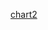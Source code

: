 [chart2](https://echarts.apache.org/examples/en/editor.html?c=dynamic-data2&code=CbAEF5QbQKBhvARAGwIYBcCmBndB9dADwIEsBbTRALkQCYAGWgFgFp6B2FgRgA4AVelyocqAZgBsALUQAaRACdMARwCuOfOnKUaDZm068BQkU3YA6UQE5a0uWiy4CxVAHNMeMtmpcuV2gF8ZBBQMdSdSCmo6RlYObn5BMQBWMRtZBWU1R01InRj9eKNkqiZLM1pRelsQhw1nNw8vKi52CvpA4PswogjtaL04w0ZhWiokqXTFVW6tKN1YgwTR-lFm8QtaJOqu7Pr3T2oGUU2OpB263rn8waXmphHqqayNWbyBxYFRzeEuMx8ubahXZ4Vz7JriJKWf6nGrdYg5PrzApDUaidglAGTTIzXL9BaFYZMISiHh_LhVdLncKgxqHNE-dpBM5Ai4Iq7vAmjJKrbmPbHZV545G3JL3ejrWgMQG1akNA7NY4MGFUnpst74oarcUYvnTAW4pE3ARa8RjWhmbmWaVwkFypo-S3KlnhNVCo0rKgMT0UuRPHGI64fD1eiRmHiiLaU509GnyrjicNJJ0y1WCw1B1aiIRJSO-_kvA2BgmZlJJegWLhpOzRva0z0RrMBJmw4Gu9PFsT3Im656XdXC40lLvmnjk63A2PgwSjxmdGt9t0ZsSWT08Hv-9kahI81ZMJhmeg8djji6T6g8caH9jJm1totDMUpJhrrF6gsBjkP4SmnNmJjik9ZTBahxHYf9xBvVs03vBJ7i4FdRXXfUPy3AR7i9WgynjF9qxTWt5QjbDINZaDP1g4orCQ99NwHeh7gjMYkgsKFAJjO1vHEKwuGIl1SNQuiSmWTE8zfBd2y_PdVwtFpWPw-1TCSFoeNTQsyLQsYeSrDJRLvNSBNFEYzEsOjZNtYDmnoYymGU-E-NolJ6FLYTtN7XT-Ic01xXKUdTLPZokloUcbLEmCBBSXhPVzFyN37d1wp4MRSXERzfPYhVkqTZsVVs1T3M9FdJSokK9JSTCxHMHgKlS8yuCSSrRGCtz7MSiyiqauKWuOP5D2qutJXJHhGrsjrJLRNrhqDJ90WYIyeB9FtTzS-N2EsOahty5qy3rcaNo68YFTDI9eoIsseCPdaUM2zNnL9ZCaPdTyEtEfceGfY6mmMklnwu-6g1NFoxhu_Niv401JTGdYuCYUR3uoSpFOhn7Yr-sRTW7V9XImglTQkMYkqYKLsrMusWnEAmkcXbHlzGJgdsuh6Sifc0JHmom_Oe8Nkop8SEh_egxitDGYspoYf3Q81SmPKM8OJ-Ujkl7nQpERzGbp36CXRbUVj_SxCfnPzeFKTK5xl9qg3RCL4zV5GNeaBK90OiZcJtPzArOiCsvnM3beYEpBZEzHdvNz1pqY-hGFh_zksYRW9OmzWgZ0rGhnRXH4LMBNaell20pzHhM9j_jpoSyFrZFhJ0QJ4RzHEXxI8sBNa4az3TeTivysYsueYEdEDPJMx2Czev2CSQfuJb28257wHVaFu6baGBKRF8IzofrwLLERieoKDgkEst-bbuoheEgSr1SmYp2FqAknISsD2Tcn3fF-KWhE8D-mgyep9y04rPnYnEtBuz1C60XtvzKGXclb23ouWWgoFI6bHEPA6828SLP1PhpCGUC9Ilzgr8RSWk2ZLRzJWUB7oVwqz3Dg_ilDSxlA4P_a-bEapljAuQoMK4AZjTnsfcuAguFPVJMcPWMs_JNxOGg3iGCBGrm_DQ2iBUz77hHqzfWS0jxlg4QSFcxwHi8JBoojuoYCaiJzuZUQz1THaKGLouCOForz34ZZEoOMJSWUjoPSqlkbEJF0RbJhR9DEUMYv5C0TAiHqJqoeWqETfGyKrmvAx3tDDkm_GEsCZjAE1QqLQTJ8S0k-FXAoo0hSS7mEHlfYh5k9yWEqQU_mlQShSwDsLbuaSszCFEN5GG2dskk2QeGBpJR-al2SVPNJklBDdQcdUkmlUBrDO5K4kpHw0nLMhBacOkdfBllnMyVuMiikekEKswoxyUjPXKLyPpi1WEiObo_Hen9znGDBlpIJKT-BFIBoFC0EJI7iCBeMY2Byn4vNScYAqh9gZfL4EUvJ1c_zPR2eKMCICpEqQhd8oQRSIlnMhcUOq5RkE7IJsg5BBTcVwUCbCiZQhJKmG8kwuZcZwzHFelStYYgYVJyOdmHcfx2DOVZU0SU0MWjjyeeg7F8LiSpyip8iZywCrrDRFUqJJMoS-HYA_MFzz1apOWGfXlH9DXfK-OFMoyURWarjIIBuggCmjH_GaAlFqhzCHLD4SJYiNGjjIZinKsrKx42ru6-FXIz6_GsLav1NVShvwKasQpLTHF8PaSmxp3TnwavjQM3NybmiV0VXSo5qxEWWQPK9SO4x_ycqDcEtZKaVxJNaU4zNRLSTWCyXcusdTISSOldIkNFbe6lr5aOz1JI_weNuTfe1Kx_yWCLSSDSEbfA0x-GGXW9dDw8F1gUsULaN2Pg0mGMmOzRT52so2uFUNuX4vGUc-xFkM4cEju7DgR78rCAcUql9v7NgZ1Hjs3Vo8f0MQjKelqfyWj-2YXJbwY8Vo_qYGjd-bTQoPtMF6ndaj81xlWsZH9OZPQfLLSG-4ZHQwJl7Qu-SdGCkeXXc-kNDlNY12YGS5Bt7h1YvNfC8KHGN2lX5n8hMsy7VNGONhQad6JnxUSqJzsYhumXnrjmS8zG5GnLY4J2qnq6IXrjeY_tnF85Sv1TKgzU0ukqY2UxSUCHRXUCJJKTCBTPJPgnWak-8LPKeRjSPHZ4gB1eeaFw01WG1Lxki-Ri0PCAF9rjJsNEEXOkyX0_5uLnSrkrDTa54tBWIvQxGRutGYp9zGV9WZuWpQY4KaOT-XcvmYuoTixs9YilCvSe8LVJSTWQ0J3yhuzWlyyjPRc31yKS6V1DYM5rLsvT20ZuwxbJe5hFIrcQ7LJoc0Ca-AKRt8qY25FQ2uSymbo9WiimO2p4p2X-HcJ_MIgF86WF9XJBIUFu370ltG099pAOHaMAI3V-0ZYlQLZy73dCbWO3ra3dDAeSXdsGyPOlmHz2l4_gR2t2Lm3mjmksldwj9p2Ck4KSagWG7o3NF-MwHbRXKxM-pw9nwdPUYYjDLwRBA1eDs6rpWLnVdMJkjJxD5DPg-PWZHQZkuPJMOI8J1ujgFhwyhZJI8uXAmct0Me6tpt5yDcO0HvRz7cZQIRgKVwhOG67eehjXNRBlk1rY_aQVUqCGAMhq94DC0B7EGbAPbb1IfsHfFBXnVC3SG7gEwvGHsrOZI-SR8OUACH24_xgYHqv7EyEIVqvr7gzhfGaB7zVLyLdU89EzhV6RIZYI0N6chnUwiCiRk1Qfx4NgmW_kebxAs-FSepZ729QdgF5KfyZ78bwwXocPK4J6hDC-8mIDU_VDRZHvQoYXQtFlXK_GkbYzslTxk-gX7PzzIjCP4feUb7_zdDkWM_TfJ_15KDB5uz_r-JgqaaS9_MvQDIAod1mcZtaoQ9LAddr9ZUQxcV79J0-9jBLlSQVopN39vRIR0D4l4DUhm9cVe5zR4xwDMC8k5oSDcCn8vhaUkCgChB4F8pUdTN-k5YyZR4swqDPUAoCDigUcp9I54ZeAIMd81Jz57Yl859-A35p0nMxwx92YIwIlyRcDjAz5i8H96C1cCESREFzduQZ9dde8tDnpkhm9lhSwkpKodkzoJBKpVCBYxgADND-FwZLZzQ85UVdY85cCvhdxEC_NXCvhdFzQExSCq9no7CYC68p5wY0RlxzDOpulXo38q9r1SgbFLBPg7ZmkCUsjhh4IkVa5K9WCxVxR4xMjsj4jKg8iqjK5SQoZwdSjvBRx_xKjCRW0dtACRZ8iXUEJhEJAr1LFa8vZk5eiw0qogd7xxi6pEowxdCFCSFwxDDYDDV8itRe4NC6CejBw0l4EDxjgr1w5jh2ix07Zajgxh9yg0ciswsKhu8jC591iKItjAjxJni11DwDwTJFjWEGA6JTjXFBILjdwfxzAIkSiUtIcITASyM34QTQlQxJ8mioTvBR53cf8xj1IRB4ELixRo0_gpRfi6xSFodMTn58jX0rYpjPxKTyNPR9wWYO9OYr8YiKT1JGDDiaSNQ6TcZ1dnwWDUSnDr0rNViF5eTxMKNtj3j1JGUmIIlJdmiqB85npmB2iuwCoAj2tkQ6SDJw5upwilS8kGRojRj2SVYtZ_0XCZSLS0ZwTSViSCJN5KVRCeSwp4t5CjcUl8irUeVupUijTBAfFXSdT3TGDFILjLlj8tlesyD4E2F2jLkwZJDvT3SplulIjI50MKgt5ySIUfSMQSgrTpTpj3S9TzRdZFShTB4jZZcxSdiqEwZ8cniBBPJU5zA6JY9x9idWhOzEyxhRktTD9QztQZCiRuoUSGMWjlDw5-yyN0YvSsTtRcZiVLBjIO92AVoSMQzBh8jHpaduSRy0YnxJtOdHSxU34VgfB2iwZ_piy3jSztQDIUdxUwNHJxUbyWoUpDzdzp4nyGiI5zzkNLFyQmw8y1i_z8SLiLZW1zBKwMCq9oCoRAp2iLZU4ujrTHzi4GSLBB5AVttB5UL6xOxoKO5eAwxNzP1mAjwHj6ybTQ5vRSLn9aoB5oCdlNhR5oCiLGDApSKyN9S6kEKlTJVMJJ8iK10IyfyDB8iidpkR4qypy1hjJ5L2il5Rg-cpLuAZLvQ1MLQiTktFLyRvCyTHjUzDxhAHJaCHzaSBBv4GcQNathK5pwMwLTKlz944JnCSybLzLk9fhw5ITDLNz_xxRVLPRHoLi8FvxyhhVQtJ9jSwrXU2100WyXEqFqtrAjj4JrB2jKE7SLjBEmDdYhLqzGBircqGSEjNL4JZFAo7ghUuzXYBsR4Kq6qUVqr8j_FUYM52qDLLcmhRR4EMVwLxSEl_oD9l8RzW1_oyg6lYzEK5qKqQDXjtTfyXEyMV5npBSgqtrKi0kPQblFz2T9rSxvUVgdlJUVg9qIFe4vLrK3SylUgM5WhBDxhWhrrIoQ5aiOkIEXpJ9EEjxAaPqyt_xvqn8eRhENK-rs9wxBcdzpL4VRlNIwa1dJtMIwNjhv83LjrjBMx7zVqEaLl6wLQU8gKLItNfs2T8y5Vi0fhvrCD6rBBtr-rvBKhrz4atKaaKhTsOqubSwmIywAyhTfALxgyRqdiilTCxkjrqbJb4pcKSrDLoCxKOaaq8UGUUysS8UxR_LaoyVw5ao9qGUeQJqWyillkL5sza01zsyjazQFRvrjVuqyxAqWaqBVoIxQrVasjQ1ubAKZaILfaeR5T3tobuzuR0MkwYAABdOAGAAAYwAHsAA7XAUAYADAVACAdO4AMwMgVAAABwAApUBwAAA-aAVAMwX3GQUAKu0VAAemjnDmjoAEoABuOAROguzQFO7O-AGAUAUAdAROxO5ATQAuqgUAeAdAeQEgFwNweQKegAclQEIBIGwGXo6CHsIAAEF17sAp6Z6ABPAuzAFehELeoIIe4-_ejeo-9AU-8-0AZegAN1QGQDUGXtruTtQAoBXoABlUA06iBQA8BQAyASBk6VAHA66XBE7v666D6gGAAjTAZAI-0AAAM0TvkHzvQCwCXpfvgHfs_swH8AgageXtAH8G3tAGwEwDnpwCnqgBPrPpXuQCgcwEQYzvQFQCnt4dQH8Fjv8HbqAA)

